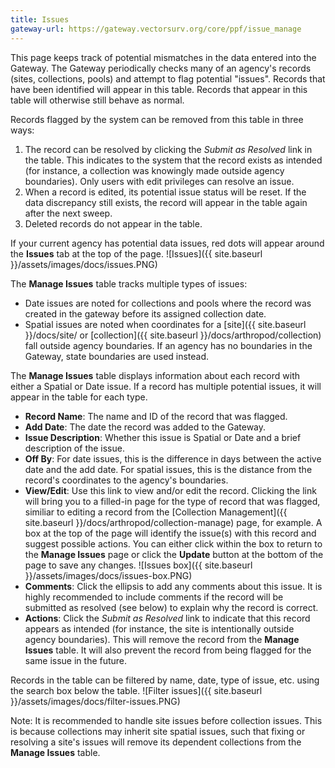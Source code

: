 ```yaml
---
title: Issues
gateway-url: https://gateway.vectorsurv.org/core/ppf/issue_manage
---
```


This page keeps track of potential mismatches in the data entered into the Gateway. The Gateway periodically checks many of an agency's records (sites, collections, pools) and attempt to flag potential "issues". Records that have been identified will appear in this table. Records that appear in this table will otherwise still behave as normal.

Records flagged by the system can be removed from this table in three ways:

1. The record can be resolved by clicking the _Submit as Resolved_ link in the table. This indicates to the system that the record exists as intended (for instance, a collection was knowingly made outside agency boundaries). Only users with edit privileges can resolve an issue.
2. When a record is edited, its potential issue status will be reset. If the data discrepancy still exists, the record will appear in the table again after the next sweep.
3. Deleted records do not appear in the table.

If your current agency has potential data issues, red dots will appear around the **Issues** tab at the top of the page. ![Issues]({{ site.baseurl }}/assets/images/docs/issues.PNG)

The **Manage Issues** table tracks multiple types of issues:

- Date issues are noted for collections and pools where the record was created in the gateway before its assigned collection date.
- Spatial issues are noted when coordinates for a [site]({{ site.baseurl }}/docs/site/ or [collection]({{ site.baseurl }}/docs/arthropod/collection) fall outside agency boundaries. If an agency has no boundaries in the Gateway, state boundaries are used instead.

The **Manage Issues** table displays information about each record with either a Spatial or Date issue. If a record has multiple potential issues, it will appear in the table for each type.

- **Record Name**: The name and ID of the record that was flagged.
- **Add Date**: The date the record was added to the Gateway.
- **Issue Description**: Whether this issue is Spatial or Date and a brief description of the issue.
- **Off By**: For date issues, this is the difference in days between the active date and the add date. For spatial issues, this is the distance from the record's coordinates to the agency's boundaries.
- **View/Edit**: Use this link to view and/or edit the record. Clicking the link will bring you to a filled-in page for the type of record that was flagged, similiar to editing a record from the [Collection Management]({{ site.baseurl }}/docs/arthropod/collection-manage) page, for example. A box at the top of the page will identify the issue(s) with this record and suggest possible actions. You can either click within the box to return to the **Manage Issues** page or click the **Update** button at the bottom of the page to save any changes.
  ![Issues box]({{ site.baseurl }}/assets/images/docs/issues-box.PNG)
- **Comments**: Click the ellipsis to add any comments about this issue. It is highly recommended to include comments if the record will be submitted as resolved (see below) to explain why the record is correct.
- **Actions**: Click the _Submit as Resolved_ link to indicate that this record appears as intended (for instance, the site is intentionally outside agency boundaries). This will remove the record from the **Manage Issues** table. It will also prevent the record from being flagged for the same issue in the future.

Records in the table can be filtered by name, date, type of issue, etc. using the search box below the table.
![Filter issues]({{ site.baseurl }}/assets/images/docs/filter-issues.PNG)

Note: It is recommended to handle site issues before collection issues. This is because collections may inherit site spatial issues, such that fixing or resolving a site's issues will remove its dependent collections from the **Manage Issues** table.

